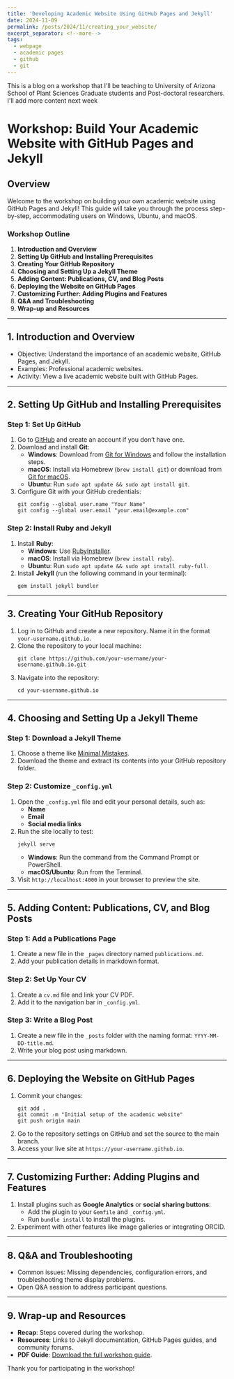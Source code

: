 ```yaml
---
title: 'Developing Academic Website Using GitHub Pages and Jekyll'
date: 2024-11-09
permalink: /posts/2024/11/creating_your_website/
excerpt_separator: <!--more-->
tags:
  - webpage
  - academic pages
  - github
  - git 
---
```


This is a blog on a workshop that I'll be teaching to University of Arizona School of Plant Sciences Graduate students and Post-doctoral researchers. I'll add more content next week


# Workshop: Build Your Academic Website with GitHub Pages and Jekyll

## Overview
Welcome to the workshop on building your own academic website using GitHub Pages and Jekyll! This guide will take you through the process step-by-step, accommodating users on Windows, Ubuntu, and macOS.

### Workshop Outline
1. **Introduction and Overview**
2. **Setting Up GitHub and Installing Prerequisites**
3. **Creating Your GitHub Repository**
4. **Choosing and Setting Up a Jekyll Theme**
5. **Adding Content: Publications, CV, and Blog Posts**
6. **Deploying the Website on GitHub Pages**
7. **Customizing Further: Adding Plugins and Features**
8. **Q&A and Troubleshooting**
9. **Wrap-up and Resources**

---

## 1. Introduction and Overview
- Objective: Understand the importance of an academic website, GitHub Pages, and Jekyll.
- Examples: Professional academic websites.
- Activity: View a live academic website built with GitHub Pages.

---

## 2. Setting Up GitHub and Installing Prerequisites

### Step 1: Set Up GitHub
1. Go to [GitHub](https://github.com) and create an account if you don’t have one.
2. Download and install **Git**:
   - **Windows**: Download from [Git for Windows](https://git-scm.com/download/win) and follow the installation steps.
   - **macOS**: Install via Homebrew (`brew install git`) or download from [Git for macOS](https://git-scm.com/download/mac).
   - **Ubuntu**: Run `sudo apt update && sudo apt install git`.
3. Configure Git with your GitHub credentials:
   ```
   git config --global user.name "Your Name"
   git config --global user.email "your.email@example.com"
   ```

### Step 2: Install Ruby and Jekyll
1. Install **Ruby**:
   - **Windows**: Use [RubyInstaller](https://rubyinstaller.org/).
   - **macOS**: Install via Homebrew (`brew install ruby`).
   - **Ubuntu**: Run `sudo apt update && sudo apt install ruby-full`.
2. Install **Jekyll** (run the following command in your terminal):
   ```
   gem install jekyll bundler
   ```

---

## 3. Creating Your GitHub Repository

1. Log in to GitHub and create a new repository. Name it in the format `your-username.github.io`.
2. Clone the repository to your local machine:
   ```
   git clone https://github.com/your-username/your-username.github.io.git
   ```
3. Navigate into the repository:
   ```
   cd your-username.github.io
   ```

---

## 4. Choosing and Setting Up a Jekyll Theme

### Step 1: Download a Jekyll Theme
1. Choose a theme like [Minimal Mistakes](https://mmistakes.github.io/minimal-mistakes/).
2. Download the theme and extract its contents into your GitHub repository folder.

### Step 2: Customize `_config.yml`
1. Open the `_config.yml` file and edit your personal details, such as:
   - **Name**
   - **Email**
   - **Social media links**
2. Run the site locally to test:
   ```
   jekyll serve
   ```
   - **Windows**: Run the command from the Command Prompt or PowerShell.
   - **macOS/Ubuntu**: Run from the Terminal.
3. Visit `http://localhost:4000` in your browser to preview the site.

---

## 5. Adding Content: Publications, CV, and Blog Posts

### Step 1: Add a Publications Page
1. Create a new file in the `_pages` directory named `publications.md`.
2. Add your publication details in markdown format.

### Step 2: Set Up Your CV
1. Create a `cv.md` file and link your CV PDF.
2. Add it to the navigation bar in `_config.yml`.

### Step 3: Write a Blog Post
1. Create a new file in the `_posts` folder with the naming format: `YYYY-MM-DD-title.md`.
2. Write your blog post using markdown.

---

## 6. Deploying the Website on GitHub Pages

1. Commit your changes:
   ```
   git add .
   git commit -m "Initial setup of the academic website"
   git push origin main
   ```
2. Go to the repository settings on GitHub and set the source to the main branch.
3. Access your live site at `https://your-username.github.io`.

---

## 7. Customizing Further: Adding Plugins and Features

1. Install plugins such as **Google Analytics** or **social sharing buttons**:
   - Add the plugin to your `Gemfile` and `_config.yml`.
   - Run `bundle install` to install the plugins.
2. Experiment with other features like image galleries or integrating ORCID.

---

## 8. Q&A and Troubleshooting
- Common issues: Missing dependencies, configuration errors, and troubleshooting theme display problems.
- Open Q&A session to address participant questions.

---

## 9. Wrap-up and Resources
- **Recap**: Steps covered during the workshop.
- **Resources**: Links to Jekyll documentation, GitHub Pages guides, and community forums.
- **PDF Guide**: [Download the full workshop guide](#).

Thank you for participating in the workshop!